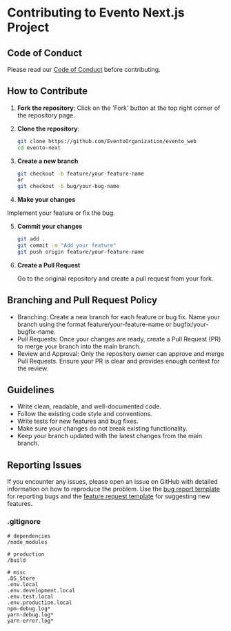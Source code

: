 # Contributing to Evento Next.js Project

## Code of Conduct

Please read our [Code of Conduct](CODE_OF_CONDUCT.md) before contributing.

## How to Contribute

1. **Fork the repository**:
   Click on the 'Fork' button at the top right corner of the repository page.

2. **Clone the repository**:

   ```bash
   git clone https://github.com/EventoOrganization/evento_web
   cd evento-next
   ```

3. **Create a new branch**

   ```bash
   git checkout -b feature/your-feature-name
   or
   git checkout -b bug/your-bug-name
   ```

4. **Make your changes**

Implement your feature or fix the bug.

5. **Commit your changes**

   ```bash
   git add .
   git commit -m "Add your feature"
   git push origin feature/your-feature-name
   ```

6. **Create a Pull Request**

   Go to the original repository and create a pull request from your fork.

## Branching and Pull Request Policy

- Branching: Create a new branch for each feature or bug fix. Name your branch using the format feature/your-feature-name or bugfix/your-bugfix-name.
- Pull Requests: Once your changes are ready, create a Pull Request (PR) to merge your branch into the main branch.
- Review and Approval: Only the repository owner can approve and merge Pull Requests. Ensure your PR is clear and provides enough context for the review.

## Guidelines

- Write clean, readable, and well-documented code.
- Follow the existing code style and conventions.
- Write tests for new features and bug fixes.
- Make sure your changes do not break existing functionality.
- Keep your branch updated with the latest changes from the main branch.

## Reporting Issues

If you encounter any issues, please open an issue on GitHub with detailed information on how to reproduce the problem. Use the [bug report template](.github/ISSUE_TEMPLATE/bug_report.md) for reporting bugs and the [feature request template](.github/ISSUE_TEMPLATE/feature_request.md) for suggesting new features.

### .gitignore

```plaintext
# dependencies
/node_modules

# production
/build

# misc
.DS_Store
.env.local
.env.development.local
.env.test.local
.env.production.local
npm-debug.log*
yarn-debug.log*
yarn-error.log*

```
